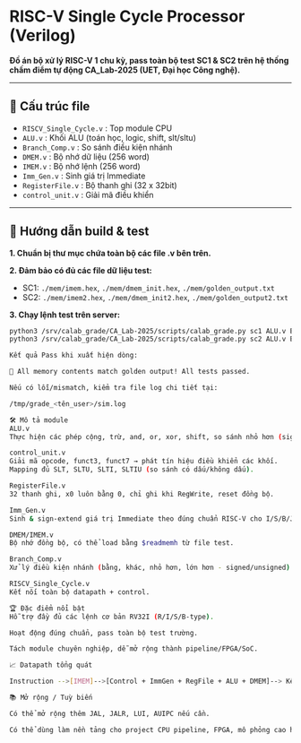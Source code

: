 # RISC-V Single Cycle Processor (Verilog)

**Đồ án bộ xử lý RISC-V 1 chu kỳ, pass toàn bộ test SC1 & SC2 trên hệ thống chấm điểm tự động CA_Lab-2025 (UET, Đại học Công nghệ).**

---

## 📁 Cấu trúc file

- `RISCV_Single_Cycle.v` : Top module CPU
- `ALU.v`                : Khối ALU (toán học, logic, shift, slt/sltu)
- `Branch_Comp.v`        : So sánh điều kiện nhánh
- `DMEM.v`               : Bộ nhớ dữ liệu (256 word)
- `IMEM.v`               : Bộ nhớ lệnh (256 word)
- `Imm_Gen.v`            : Sinh giá trị Immediate
- `RegisterFile.v`       : Bộ thanh ghi (32 x 32bit)
- `control_unit.v`       : Giải mã điều khiển

---

## 🚀 Hướng dẫn build & test

**1. Chuẩn bị thư mục chứa toàn bộ các file .v bên trên.**

**2. Đảm bảo có đủ các file dữ liệu test:**
- SC1: `./mem/imem.hex`, `./mem/dmem_init.hex`, `./mem/golden_output.txt`
- SC2: `./mem/imem2.hex`, `./mem/dmem_init2.hex`, `./mem/golden_output2.txt`

**3. Chạy lệnh test trên server:**

```bash
python3 /srv/calab_grade/CA_Lab-2025/scripts/calab_grade.py sc1 ALU.v Branch_Comp.v DMEM.v IMEM.v Imm_Gen.v RISCV_Single_Cycle.v RegisterFile.v control_unit.v
python3 /srv/calab_grade/CA_Lab-2025/scripts/calab_grade.py sc2 ALU.v Branch_Comp.v DMEM.v IMEM.v Imm_Gen.v RISCV_Single_Cycle.v RegisterFile.v control_unit.v

Kết quả Pass khi xuất hiện dòng:

🎉 All memory contents match golden output! All tests passed.

Nếu có lỗi/mismatch, kiểm tra file log chi tiết tại:

/tmp/grade_<tên_user>/sim.log

🛠️ Mô tả module
ALU.v
Thực hiện các phép cộng, trừ, and, or, xor, shift, so sánh nhỏ hơn (signed & unsigned).

control_unit.v
Giải mã opcode, funct3, funct7 → phát tín hiệu điều khiển các khối.
Mapping đủ SLT, SLTU, SLTI, SLTIU (so sánh có dấu/không dấu).

RegisterFile.v
32 thanh ghi, x0 luôn bằng 0, chỉ ghi khi RegWrite, reset đồng bộ.

Imm_Gen.v
Sinh & sign-extend giá trị Immediate theo đúng chuẩn RISC-V cho I/S/B/J-type.

DMEM/IMEM.v
Bộ nhớ đồng bộ, có thể load bằng $readmemh từ file test.

Branch_Comp.v
Xử lý điều kiện nhánh (bằng, khác, nhỏ hơn, lớn hơn - signed/unsigned).

RISCV_Single_Cycle.v
Kết nối toàn bộ datapath + control.

🏆 Đặc điểm nổi bật
Hỗ trợ đầy đủ các lệnh cơ bản RV32I (R/I/S/B-type).

Hoạt động đúng chuẩn, pass toàn bộ test trường.

Tách module chuyên nghiệp, dễ mở rộng thành pipeline/FPGA/SoC.

📈 Datapath tổng quát

Instruction -->[IMEM]-->[Control + ImmGen + RegFile + ALU + DMEM]--> Kết quả

📚 Mở rộng / Tuỳ biến

Có thể mở rộng thêm JAL, JALR, LUI, AUIPC nếu cần.

Có thể dùng làm nền tảng cho project CPU pipeline, FPGA, mô phỏng cao hơn.

